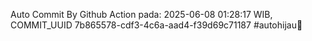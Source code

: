 Auto Commit By Github Action pada: 2025-06-08 01:28:17 WIB, COMMIT_UUID 7b865578-cdf3-4c6a-aad4-f39d69c71187 #autohijau🗿
